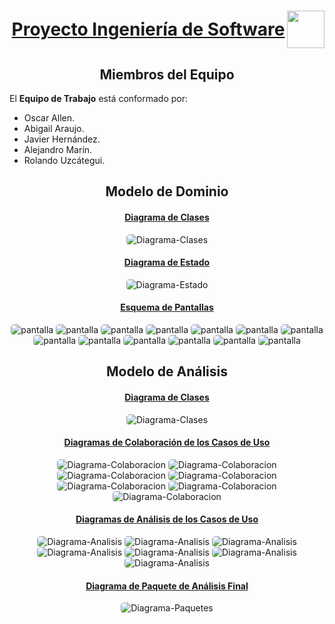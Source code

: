<h1 align="center" style="font-weight: bold; display:flex; justify-content:space-between; text-align:center; align-items:center">
  <div align="center" style="width:100%; text-decoration:underline">
  Proyecto Ingeniería de Software
  </div>
  <img src="https://upload.wikimedia.org/wikipedia/commons/f/f4/Logo_Universidad_Central_de_Venezuela.svg" width="60">
</h1>

<section>
<h2 align="center">Miembros del Equipo</h2>

El **Equipo de Trabajo** está conformado por:

- Oscar Allen.
- Abigail Araujo.
- Javier Hernández.
- Alejandro Marín.
- Rolando Uzcátegui.
</section>

<section>
  <h2 align="center" style="text-">Modelo de Dominio</h2>
  <div align="center">
    <h4 style="text-decoration:underline">Diagrama de Clases</h4>
    <img src="docs/scenariosView/Diagrama Clases.png" alt="Diagrama-Clases" style="border-radius:5px;">
  </div>
  <div align="center">
    <h4 style="text-decoration:underline">Diagrama de Estado</h4>
    <img src="docs/scenariosView/Diagrama Estado.png" alt="Diagrama-Estado" style="border-radius:5px;">
  </div>
  <div align="center">
    <h4 style="text-decoration:underline"> Esquema de Pantallas</h4>
    <img src="docs/scenariosView/esquema-de-pantallas/UC2 - Login.png" alt="pantalla" style="border-radius:5px;">
    <img src="docs/scenariosView/esquema-de-pantallas/UC3 - Edit Profile.png" alt="pantalla" style="border-radius:5px;">
    <img src="docs/scenariosView/esquema-de-pantallas/UC4 - Visualizar Calendario.png" alt="pantalla" style="border-radius:5px;">
    <img src="docs/scenariosView/esquema-de-pantallas/UC1 - Register.png" alt="pantalla" style="border-radius:5px;">
    <img src="docs/scenariosView/esquema-de-pantallas/UC5 - Visualizar Publicación.png" alt="pantalla" style="border-radius:5px;">
    <img src="docs/scenariosView/esquema-de-pantallas/UC6 - Visualizar Evento.png" alt="pantalla" style="border-radius:5px;">
    <img src="docs/scenariosView/esquema-de-pantallas/UC7 - Crear Publicacion.png" alt="pantalla" style="border-radius:5px;">
    <img src="docs/scenariosView/esquema-de-pantallas/UC8 - Editar Publicacion.png" alt="pantalla" style="border-radius:5px;">
    <img src="docs/scenariosView/esquema-de-pantallas/UC9 - Eliminar Publicacion.png" alt="pantalla" style="border-radius:5px;">
    <img src="docs/scenariosView/esquema-de-pantallas/UC10 - Crear Evento.png" alt="pantalla" style="border-radius:5px;">
    <img src="docs/scenariosView/esquema-de-pantallas/UC11 - Editar Evento.png" alt="pantalla" style="border-radius:5px;">
    <img src="docs/scenariosView/esquema-de-pantallas/UC12 - Eliminar Evento.png" alt="pantalla" style="border-radius:5px;">
    <img src="docs/scenariosView/esquema-de-pantallas/UC14 - Moderacion.png" alt="pantalla" style="border-radius:5px;">
  </div>
</section>
<section>
  <h2 align="center" style="text-">Modelo de Análisis</h2>
  <div align="center">
    <h4 style="text-decoration:underline">
    Diagrama de Clases
    </h4>
    <img src="docs/logicalView/analisysView/DiagramClass.png" alt="Diagrama-Clases" style="border-radius:5px">
  </div>
  <div align="center">
    <h4 style="text-decoration:underline">
      Diagramas de Colaboración de los Casos de Uso
    </h4>
    <img src="docs/scenariosView/diagramas-de-colaboracion/DC1.png" alt="Diagrama-Colaboracion" style="border-radius:5px;">
    <img src="docs/scenariosView/diagramas-de-colaboracion/DC2.png" alt="Diagrama-Colaboracion" style="border-radius:5px">
    <img src="docs/scenariosView/diagramas-de-colaboracion/DC7.png" alt="Diagrama-Colaboracion" style="border-radius:5px">
    <img src="docs/scenariosView/diagramas-de-colaboracion/DC9.png" alt="Diagrama-Colaboracion" style="border-radius:5px">
    <img src="docs/scenariosView/diagramas-de-colaboracion/DC10.png" alt="Diagrama-Colaboracion" style="border-radius:5px">
    <img src="docs/scenariosView/diagramas-de-colaboracion/DC12.png" alt="Diagrama-Colaboracion" style="border-radius:5px">
    <img src="docs/scenariosView/diagramas-de-colaboracion/DC14.png" alt="Diagrama-Colaboracion" style="border-radius:5px">
  </div>
  <div align="center">
    <h4 style="text-decoration:underline">
    Diagramas de Análisis de los Casos de Uso
    </h4>
    <img src="docs/scenariosView/diagramas-de-analisis/DA1.png" alt="Diagrama-Analisis" style="border-radius:5px;">
    <img src="docs/scenariosView/diagramas-de-analisis/DA2.png" alt="Diagrama-Analisis" style="border-radius:5px">
    <img src="docs/scenariosView/diagramas-de-analisis/DA7.png" alt="Diagrama-Analisis" style="border-radius:5px">
    <img src="docs/scenariosView/diagramas-de-analisis/DA9.png" alt="Diagrama-Analisis" style="border-radius:5px">
    <img src="docs/scenariosView/diagramas-de-analisis/DA10.png" alt="Diagrama-Analisis" style="border-radius:5px">
    <img src="docs/scenariosView/diagramas-de-analisis/DA12.png" alt="Diagrama-Analisis" style="border-radius:5px">
    <img src="docs/scenariosView/diagramas-de-analisis/DA14.png" alt="Diagrama-Analisis" style="border-radius:5px">
  </div>
  <div align="center">
    <h4 style="text-decoration:underline">
    Diagrama de Paquete de Análisis Final
    </h4>
    <img src="docs/logicalView/analisysView/DiagramPackage.png" alt="Diagrama-Paquetes" style="border-radius:5px">
  </div>
</section>
